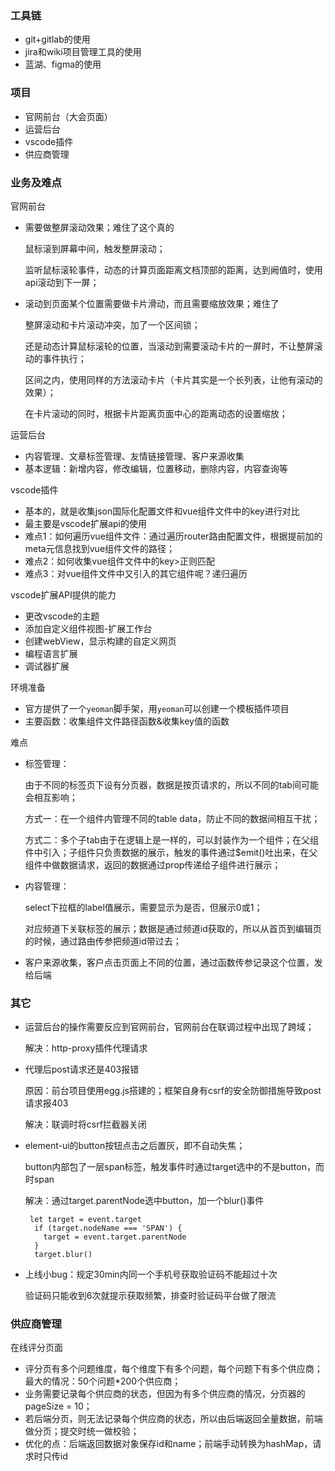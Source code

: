 ### 工具链

* git+gitlab的使用
* jira和wiki项目管理工具的使用
* 蓝湖、figma的使用

### 项目

* 官网前台（大会页面）
* 运营后台
* vscode插件
* 供应商管理
### 业务及难点

官网前台

* 需要做整屏滚动效果；难住了这个真的

  鼠标滚到屏幕中间，触发整屏滚动；

  监听鼠标滚轮事件，动态的计算页面距离文档顶部的距离，达到阙值时，使用api滚动到下一屏；

* 滚动到页面某个位置需要做卡片滑动，而且需要缩放效果；难住了

  整屏滚动和卡片滚动冲突，加了一个区间锁；

  还是动态计算鼠标滚轮的位置，当滚动到需要滚动卡片的一屏时，不让整屏滚动的事件执行；

  区间之内，使用同样的方法滚动卡片（卡片其实是一个长列表，让他有滚动的效果）；

  在卡片滚动的同时，根据卡片距离页面中心的距离动态的设置缩放；

运营后台

* 内容管理、文章标签管理、友情链接管理、客户来源收集
* 基本逻辑：新增内容，修改编辑，位置移动，删除内容，内容查询等

vscode插件

* 基本的，就是收集json国际化配置文件和vue组件文件中的key进行对比
* 最主要是vscode扩展api的使用
* 难点1：如何遍历vue组件文件：通过遍历router路由配置文件，根据提前加的meta元信息找到vue组件文件的路径；
* 难点2：如何收集vue组件文件中的key>正则匹配
* 难点3：对vue组件文件中又引入的其它组件呢？递归遍历

vscode扩展API提供的能力

* 更改vscode的主题
* 添加自定义组件视图-扩展工作台
* 创建webView，显示构建的自定义网页
* 编程语言扩展
* 调试器扩展

环境准备

* 官方提供了一个`yeoman`脚手架，用`yeoman`可以创建一个模板插件项目
* 主要函数：收集组件文件路径函数&收集key值的函数

难点

* 标签管理：

  由于不同的标签页下设有分页器，数据是按页请求的，所以不同的tab间可能会相互影响；

  方式一：在一个组件内管理不同的table data，防止不同的数据间相互干扰；

  方式二：多个子tab由于在逻辑上是一样的，可以封装作为一个组件；在父组件中引入；子组件只负责数据的展示，触发的事件通过$emit()吐出来，在父组件中做数据请求，返回的数据通过prop传递给子组件进行展示；

* 内容管理：

  select下拉框的label值展示，需要显示为是否，但展示0或1；

  对应频道下关联标签的展示；数据是通过频道id获取的，所以从首页到编辑页的时候，通过路由传参把频道id带过去；

* 客户来源收集，客户点击页面上不同的位置，通过函数传参记录这个位置，发给后端

### 其它

* 运营后台的操作需要反应到官网前台，官网前台在联调过程中出现了跨域；

  解决：http-proxy插件代理请求

* 代理后post请求还是403报错

  原因：前台项目使用egg.js搭建的；框架自身有csrf的安全防御措施导致post请求报403

  解决：联调时将csrf拦截器关闭

* element-ui的button按钮点击之后置灰，即不自动失焦；

  button内部包了一层span标签，触发事件时通过target选中的不是button，而时span

  解决：通过target.parentNode选中button，加一个blur()事件

  ``` 
   let target = event.target
    if (target.nodeName === 'SPAN') {
      target = event.target.parentNode
    }
    target.blur()
  ```

* 上线小bug：规定30min内同一个手机号获取验证码不能超过十次

  验证码只能收到6次就提示获取频繁，排查时验证码平台做了限流

### 供应商管理

在线评分页面

* 评分页有多个问题维度，每个维度下有多个问题，每个问题下有多个供应商；最大的情况：50个问题*200个供应商；
* 业务需要记录每个供应商的状态，但因为有多个供应商的情况，分页器的pageSize = 10；
* 若后端分页，则无法记录每个供应商的状态，所以由后端返回全量数据，前端做分页；提交时统一做校验；
* 优化的点：后端返回数据对象保存id和name；前端手动转换为hashMap，请求时只传id
